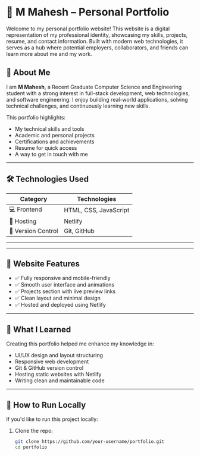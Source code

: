 # 🌟 M Mahesh – Personal Portfolio

Welcome to my personal portfolio website! This website is a digital representation of my professional identity, showcasing my skills, projects, resume, and contact information. Built with modern web technologies, it serves as a hub where potential employers, collaborators, and friends can learn more about me and my work.

## 📌 About Me

I am **M Mahesh**, a Recent Graduate Computer Science and Engineering student with a strong interest in full-stack development, web technologies, and software engineering. I enjoy building real-world applications, solving technical challenges, and continuously learning new skills.

This portfolio highlights:

- My technical skills and tools
- Academic and personal projects
- Certifications and achievements
- Resume for quick access
- A way to get in touch with me

---

## 🛠️ Technologies Used

| Category      | Technologies                     |
|---------------|----------------------------------|
| 💻 Frontend   | HTML, CSS, JavaScript            |          
| 🚀 Hosting    | Netlify                          |
| 📁 Version Control | Git, GitHub                 |

---


---

## 📸 Website Features

- ✅ Fully responsive and mobile-friendly
- ✅ Smooth user interface and animations
- ✅ Projects section with live preview links
- ✅ Clean layout and minimal design
- ✅ Hosted and deployed using Netlify

---

## 🧠 What I Learned

Creating this portfolio helped me enhance my knowledge in:

- UI/UX design and layout structuring
- Responsive web development
- Git & GitHub version control
- Hosting static websites with Netlify
- Writing clean and maintainable code

---

## 📜 How to Run Locally

If you'd like to run this project locally:

1. Clone the repo:
   ```bash
   git clone https://github.com/your-username/portfolio.git
   cd portfolio


